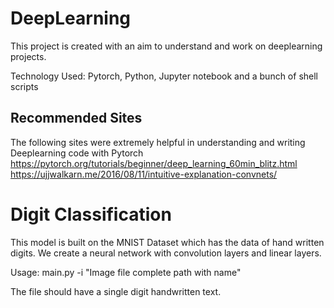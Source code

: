 # DeepLearning

This project is created with an aim to understand and work on deeplearning projects. 

Technology Used:
Pytorch, Python, Jupyter notebook and a bunch of shell scripts

## Recommended Sites
The following sites were extremely helpful in understanding and writing Deeplearning code with Pytorch
https://pytorch.org/tutorials/beginner/deep_learning_60min_blitz.html
https://ujjwalkarn.me/2016/08/11/intuitive-explanation-convnets/

# Digit Classification
This model is built on the MNIST Dataset which has the data of hand written digits. We create a neural network with convolution layers and linear layers. 

Usage:
main.py -i "Image file complete path with name"

The file should have a single digit handwritten text.
